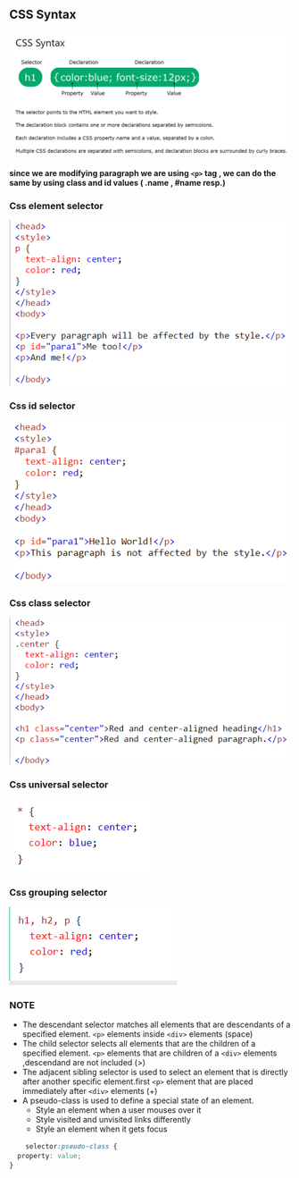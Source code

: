 ## CSS Syntax  

![syntax](image.png)  


#### since we are modifying paragraph we are using  `<p>` tag , we can do the same by using class and id values ( .name , #name resp.)  

### Css element selector  

![Alt text](image-1.png)  

### Css id selector  

![Alt text](image-2.png)  

### Css class selector  

![Alt text](image-3.png)  

### Css universal selector  

![Alt text](image-4.png)  

### Css grouping selector  

![Alt text](image-5.png)  

### NOTE  

- The descendant selector matches all elements that are descendants of a specified element. `<p>` elements inside `<div>` elements   (space)  
- The child selector selects all elements that are the children of a specified element. `<p>` elements that are children of a `<div>` elements ,descendand are not included (>)  
- The adjacent sibling selector is used to select an element that is directly after another specific element.first `<p>` element that are placed immediately after `<div>` elements  (+)
- A pseudo-class is used to define a special state of an element.  
    - Style an element when a user mouses over it
    - Style visited and unvisited links differently
    - Style an element when it gets focus  
```css
    selector:pseudo-class {
  property: value;
}
```    
